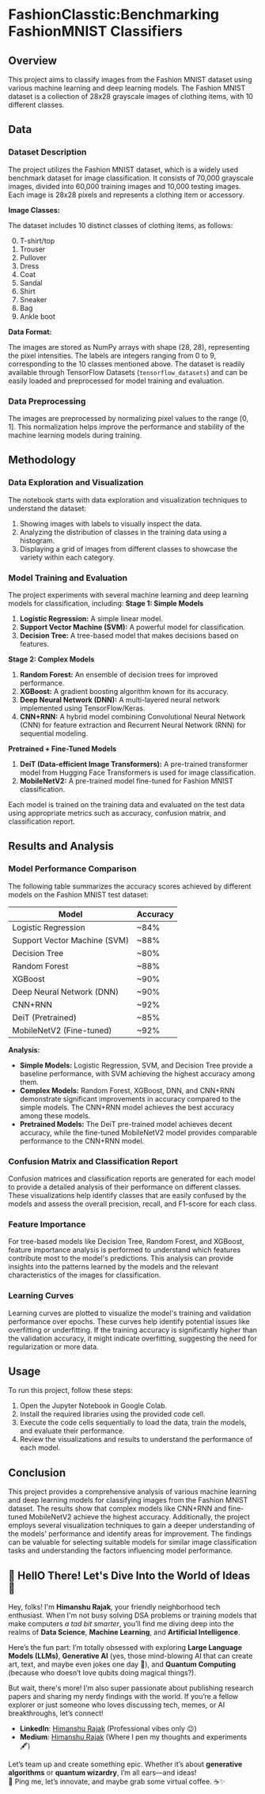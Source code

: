 # FashionClasstic:Benchmarking FashionMNIST Classifiers

## Overview

This project aims to classify images from the Fashion MNIST dataset using various machine learning and deep learning models. The Fashion MNIST dataset is a collection of 28x28 grayscale images of clothing items, with 10 different classes.

## Data

### Dataset Description

The project utilizes the Fashion MNIST dataset, which is a widely used benchmark dataset for image classification. It consists of 70,000 grayscale images, divided into 60,000 training images and 10,000 testing images. Each image is 28x28 pixels and represents a clothing item or accessory.

**Image Classes:**

The dataset includes 10 distinct classes of clothing items, as follows:

0. T-shirt/top
1. Trouser
2. Pullover
3. Dress
4. Coat
5. Sandal
6. Shirt
7. Sneaker
8. Bag
9. Ankle boot

**Data Format:**

The images are stored as NumPy arrays with shape (28, 28), representing the pixel intensities. The labels are integers ranging from 0 to 9, corresponding to the 10 classes mentioned above. The dataset is readily available through TensorFlow Datasets (`tensorflow_datasets`) and can be easily loaded and preprocessed for model training and evaluation.


### Data Preprocessing

The images are preprocessed by normalizing pixel values to the range [0, 1]. This normalization helps improve the performance and stability of the machine learning models during training.

## Methodology

### Data Exploration and Visualization

The notebook starts with data exploration and visualization techniques to understand the dataset:
1. Showing images with labels to visually inspect the data.
2. Analyzing the distribution of classes in the training data using a histogram.
3. Displaying a grid of images from different classes to showcase the variety within each category.

### Model Training and Evaluation

The project experiments with several machine learning and deep learning models for classification, including:
**Stage 1: Simple Models**
1. **Logistic Regression:** A simple linear model.
2. **Support Vector Machine (SVM):** A powerful model for classification.
3. **Decision Tree:** A tree-based model that makes decisions based on features.

**Stage 2: Complex Models**
1. **Random Forest:** An ensemble of decision trees for improved performance.
2. **XGBoost:** A gradient boosting algorithm known for its accuracy.
3. **Deep Neural Network (DNN):** A multi-layered neural network implemented using TensorFlow/Keras.
4. **CNN+RNN:** A hybrid model combining Convolutional Neural Network (CNN) for feature extraction and Recurrent Neural Network (RNN) for sequential modeling.

**Pretrained + Fine-Tuned Models**
1. **DeiT (Data-efficient Image Transformers):** A pre-trained transformer model from Hugging Face Transformers is used for image classification.
2. **MobileNetV2:** A pre-trained model fine-tuned for Fashion MNIST classification.

Each model is trained on the training data and evaluated on the test data using appropriate metrics such as accuracy, confusion matrix, and classification report.

## Results and Analysis

### Model Performance Comparison

The following table summarizes the accuracy scores achieved by different models on the Fashion MNIST test dataset:

| Model | Accuracy |
|---|---|
| Logistic Regression | ~84% |
| Support Vector Machine (SVM) | ~88% |
| Decision Tree | ~80% |
| Random Forest | ~88% |
| XGBoost | ~90% |
| Deep Neural Network (DNN) | ~90% |
| CNN+RNN | ~92% |
| DeiT (Pretrained) | ~85% |
| MobileNetV2 (Fine-tuned) | ~92% |


**Analysis:**

* **Simple Models:** Logistic Regression, SVM, and Decision Tree provide a baseline performance, with SVM achieving the highest accuracy among them.
* **Complex Models:** Random Forest, XGBoost, DNN, and CNN+RNN demonstrate significant improvements in accuracy compared to the simple models. The CNN+RNN model achieves the best accuracy among these models.
* **Pretrained Models:** The DeiT pre-trained model achieves decent accuracy, while the fine-tuned MobileNetV2 model provides comparable performance to the CNN+RNN model.


### Confusion Matrix and Classification Report

Confusion matrices and classification reports are generated for each model to provide a detailed analysis of their performance on different classes. These visualizations help identify classes that are easily confused by the models and assess the overall precision, recall, and F1-score for each class.

### Feature Importance

For tree-based models like Decision Tree, Random Forest, and XGBoost, feature importance analysis is performed to understand which features contribute most to the model's predictions. This analysis can provide insights into the patterns learned by the models and the relevant characteristics of the images for classification.

### Learning Curves

Learning curves are plotted to visualize the model's training and validation performance over epochs. These curves help identify potential issues like overfitting or underfitting. If the training accuracy is significantly higher than the validation accuracy, it might indicate overfitting, suggesting the need for regularization or more data.

## Usage

To run this project, follow these steps:
1. Open the Jupyter Notebook in Google Colab.
2. Install the required libraries using the provided code cell.
3. Execute the code cells sequentially to load the data, train the models, and evaluate their performance.
4. Review the visualizations and results to understand the performance of each model.

## Conclusion

This project provides a comprehensive analysis of various machine learning and deep learning models for classifying images from the Fashion MNIST dataset. The results show that complex models like CNN+RNN and fine-tuned MobileNetV2 achieve the highest accuracy. Additionally, the project employs several visualization techniques to gain a deeper understanding of the models' performance and identify areas for improvement. The findings can be valuable for selecting suitable models for similar image classification tasks and understanding the factors influencing model performance.

## 👋 HellO There! Let's Dive Into the World of Ideas 🚀

Hey, folks! I'm **Himanshu Rajak**, your friendly neighborhood tech enthusiast. When I'm not busy solving DSA problems or training models that make computers *a tad bit smarter*, you’ll find me diving deep into the realms of **Data Science**, **Machine Learning**, and **Artificial Intelligence**.  

Here’s the fun part: I’m totally obsessed with exploring **Large Language Models (LLMs)**, **Generative AI** (yes, those mind-blowing AI that can create art, text, and maybe even jokes one day 🤖), and **Quantum Computing** (because who doesn’t love qubits doing magical things?).  

But wait, there's more! I’m also super passionate about publishing research papers and sharing my nerdy findings with the world. If you’re a fellow explorer or just someone who loves discussing tech, memes, or AI breakthroughs, let’s connect!

- **LinkedIn**: [Himanshu Rajak](https://www.linkedin.com/in/himanshu-rajak-22b98221b/) (Professional vibes only 😉)
- **Medium**: [Himanshu Rajak](https://himanshusurendrarajak.medium.com/) (Where I pen my thoughts and experiments 🖋️)

Let’s team up and create something epic. Whether it’s about **generative algorithms** or **quantum wizardry**, I’m all ears—and ideas!  
🎯 Ping me, let’s innovate, and maybe grab some virtual coffee. ☕✨


